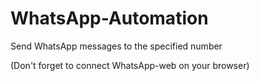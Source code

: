 # WhatsApp-Automation
Send WhatsApp messages to the specified number

(Don't forget to connect WhatsApp-web on your browser)
